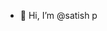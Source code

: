 - 👋 Hi, I’m @satish p



<!---
satishplksp/satishplksp is a ✨ special ✨ repository because its `README.md` (this file) appears on your GitHub profile.
You can click the Preview link to take a look at your changes.
--->
